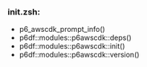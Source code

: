 ### init.zsh:
- p6_awscdk_prompt_info()
- p6df::modules::p6awscdk::deps()
- p6df::modules::p6awscdk::init()
- p6df::modules::p6awscdk::version()

